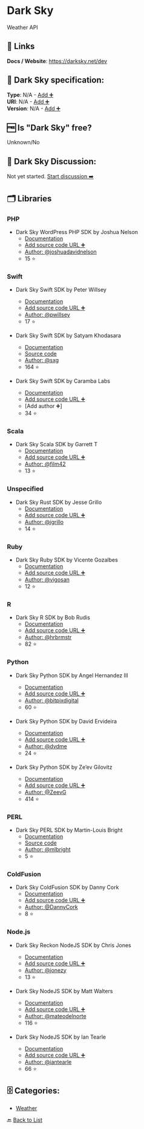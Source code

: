 # Dark Sky
Weather API

##  🔗 Links
**Docs / Website**: https://darksky.net/dev

## 🧬 Dark Sky specification:
**Type**: N/A - [Add ➕](https://github.com/apis-list/apis-list/edit/main/apis-list.yaml)  
**URI**: N/A - [Add ➕](https://github.com/apis-list/apis-list/edit/main/apis-list.yaml)  
**Version**: N/A - [Add ➕](https://github.com/apis-list/apis-list/edit/main/apis-list.yaml)

## 🆓 Is "Dark Sky" free?
Unknown/No  

## 💬 Dark Sky Discussion:
Not yet started. [Start discussion ➡️](https://github.com/apis-list/apis-list/discussions/new)

## 🗂️ Libraries
### PHP
- Dark Sky WordPress PHP SDK by Joshua Nelson
    - [Documentation](https://github.com/joshuadavidnelson/wp-darksky)
    - [Add source code URL ➕]()
    - [Author: @joshuadavidnelson](https://github.com/joshuadavidnelson)
    - 15 ⭐

### Swift
- Dark Sky Swift SDK by Peter Willsey
    - [Documentation](https://github.com/pwillsey/ForecastIOClient)
    - [Add source code URL ➕]()
    - [Author: @pwillsey](https://github.com/pwillsey)
    - 17 ⭐

- Dark Sky Swift SDK by Satyam Khodasara
    - [Documentation](https://darksky.net/dev/docs/libraries)
    - [Source code](https://github.com/sxg/ForecastIO)
    - [Author: @sxg](https://github.com/sxg)
    - 164 ⭐

- Dark Sky Swift SDK by Caramba Labs
    - [Documentation](https://github.com/carambalabs/DarkSkyKit)
    - [Add source code URL ➕]()
    - [Add author ➕]
    - 34 ⭐

### Scala
- Dark Sky Scala SDK by Garrett T
    - [Documentation](https://github.com/film42/forecast-io-scala)
    - [Add source code URL ➕]()
    - [Author: @film42](https://github.com/film42)
    - 13 ⭐

### Unspecified
- Dark Sky Rust SDK by Jesse Grillo
    - [Documentation](https://github.com/jgrillo/forecast-rs)
    - [Add source code URL ➕]()
    - [Author: @jgrillo](https://github.com/jgrillo)
    - 14 ⭐

### Ruby
- Dark Sky Ruby SDK by Vicente Gozalbes
    - [Documentation](https://github.com/vigosan/forecast_io)
    - [Add source code URL ➕]()
    - [Author: @vigosan](https://github.com/vigosan)
    - 12 ⭐

### R
- Dark Sky R SDK by Bob Rudis
    - [Documentation](https://github.com/hrbrmstr/darksky)
    - [Add source code URL ➕]()
    - [Author: @hrbrmstr](https://github.com/hrbrmstr)
    - 82 ⭐

### Python
- Dark Sky Python SDK by Angel Hernandez III
    - [Documentation](https://github.com/bitpixdigital/forecastiopy3)
    - [Add source code URL ➕]()
    - [Author: @bitpixdigital](https://github.com/bitpixdigital)
    - 60 ⭐

- Dark Sky Python SDK by David Ervideira
    - [Documentation](https://github.com/dvdme/forecastiopy)
    - [Add source code URL ➕]()
    - [Author: @dvdme](https://github.com/dvdme)
    - 24 ⭐

- Dark Sky Python SDK by Ze’ev Gilovitz
    - [Documentation](https://github.com/ZeevG/python-forecast.io)
    - [Add source code URL ➕]()
    - [Author: @ZeevG](https://github.com/ZeevG)
    - 414 ⭐

### PERL
- Dark Sky PERL SDK by Martin-Louis Bright
    - [Documentation](http://search.cpan.org/~martyloo/Forecast-IO-0.21/lib/Forecast/IO.pm)
    - [Source code](https://github.com/mlbright/Forecast-IO)
    - [Author: @mlbright](https://github.com/mlbright)
    - 5 ⭐

### ColdFusion
- Dark Sky ColdFusion SDK by Danny Cork
    - [Documentation](https://github.com/DannyCork/ForecastCFML)
    - [Add source code URL ➕]()
    - [Author: @DannyCork](https://github.com/DannyCork)
    - 8 ⭐

### Node.js
- Dark Sky Reckon NodeJS SDK by Chris Jones
    - [Documentation](https://github.com/jonezy/reckon/)
    - [Add source code URL ➕]()
    - [Author: @jonezy](https://github.com/jonezy)
    - 13 ⭐

- Dark Sky NodeJS SDK by Matt Walters
    - [Documentation](https://github.com/mateodelnorte/forecast.io)
    - [Add source code URL ➕]()
    - [Author: @mateodelnorte](https://github.com/mateodelnorte)
    - 116 ⭐

- Dark Sky NodeJS SDK by Ian Tearle
    - [Documentation](https://github.com/iantearle/forecast.io-javascript-api)
    - [Add source code URL ➕]()
    - [Author: @iantearle](https://github.com/iantearle)
    - 66 ⭐


## 🗄️ Categories:
- [Weather](https://github.com/apis-list/apis-list#weather-)

🔙  [Back to List](https://github.com/apis-list/apis-list)
